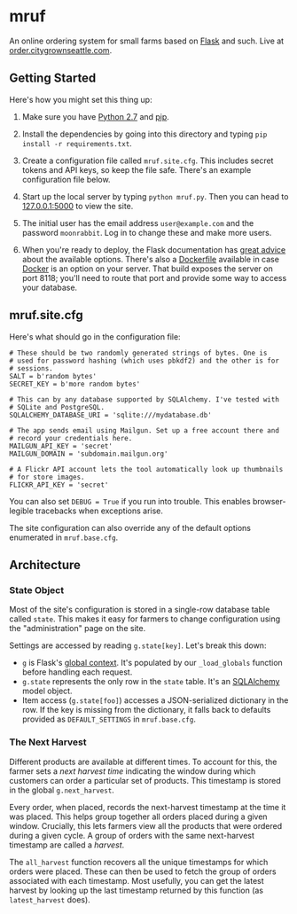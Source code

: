 mruf
====

An online ordering system for small farms based on [Flask][] and such. Live at [order.citygrownseattle.com](http://order.citygrownseattle.com).

[Flask]: http://flask.pocoo.org/


Getting Started
---------------

Here's how you might set this thing up:

1. Make sure you have [Python 2.7][py27] and [pip][].

2. Install the dependencies by going into this directory and typing `pip
   install -r requirements.txt`.

3. Create a configuration file called `mruf.site.cfg`. This includes secret
   tokens and API keys, so keep the file safe. There's an example configuration
   file below.

4. Start up the local server by typing `python mruf.py`. Then you can head to
   [127.0.0.1:5000][local-url] to view the site.

5. The initial user has the email address `user@example.com` and the password
   `moonrabbit`. Log in to change these and make more users.

6. When you're ready to deploy, the Flask documentation has [great
   advice][flask-deploy] about the available options. There's also a
   [Dockerfile][] available in case [Docker][] is an option on your server.
   That build exposes the server on port 8118; you'll need to route that port
   and provide some way to access your database.

[Docker]: http://www.docker.io/
[Dockerfile]: https://www.docker.io/learn/dockerfile/
[flask-deploy]: http://flask.pocoo.org/docs/deploying/
[pip]: http://www.pip-installer.org/en/latest/installing.html#install-pip
[py27]: https://www.python.org/download/releases/2.7.6/
[local-url]: http://127.0.0.1:5000/


mruf.site.cfg
-------------

Here's what should go in the
configuration file:

    # These should be two randomly generated strings of bytes. One is
    # used for password hashing (which uses pbkdf2) and the other is for
    # sessions.
    SALT = b'random bytes'
    SECRET_KEY = b'more random bytes'

    # This can by any database supported by SQLAlchemy. I've tested with
    # SQLite and PostgreSQL.
    SQLALCHEMY_DATABASE_URI = 'sqlite:///mydatabase.db'

    # The app sends email using Mailgun. Set up a free account there and
    # record your credentials here.
    MAILGUN_API_KEY = 'secret'
    MAILGUN_DOMAIN = 'subdomain.mailgun.org'

    # A Flickr API account lets the tool automatically look up thumbnails
    # for store images.
    FLICKR_API_KEY = 'secret'

You can also set `DEBUG = True` if you run into trouble. This enables
browser-legible tracebacks when exceptions arise.

The site configuration can also override any of the default options enumerated
in `mruf.base.cfg`.


Architecture
------------

### State Object

Most of the site's configuration is stored in a single-row database table
called `state`. This makes it easy for farmers to change configuration using
the "administration" page on the site.

Settings are accessed by reading `g.state[key]`. Let's break this down:

* `g` is Flask's [global context][]. It's populated by our `_load_globals`
  function before handling each request.
* `g.state` represents the only row in the `state` table. It's an
  [SQLAlchemy][] model object.
* Item access (`g.state[foo]`) accesses a JSON-serialized dictionary in the
  row. If the key is missing from the dictionary, it falls back to defaults
  provided as `DEFAULT_SETTINGS` in `mruf.base.cfg`.

[SQLAlchemy]: http://www.sqlalchemy.org/
[global context]: http://flask.pocoo.org/docs/api/#application-globals

### The Next Harvest

Different products are available at different times. To account for this, the
farmer sets a *next harvest time* indicating the window during which customers
can order a particular set of products. This timestamp is stored in the global
`g.next_harvest`.

Every order, when placed, records the next-harvest timestamp at the time it was
placed. This helps group together all orders placed during a given window.
Crucially, this lets farmers view all the products that were ordered during a
given cycle. A group of orders with the same next-harvest timestamp are called
a *harvest*.

The `all_harvest` function recovers all the unique timestamps for which orders
were placed. These can then be used to fetch the group of orders associated
with each timestamp. Most usefully, you can get the latest harvest by looking
up the last timestamp returned by this function (as `latest_harvest` does).

